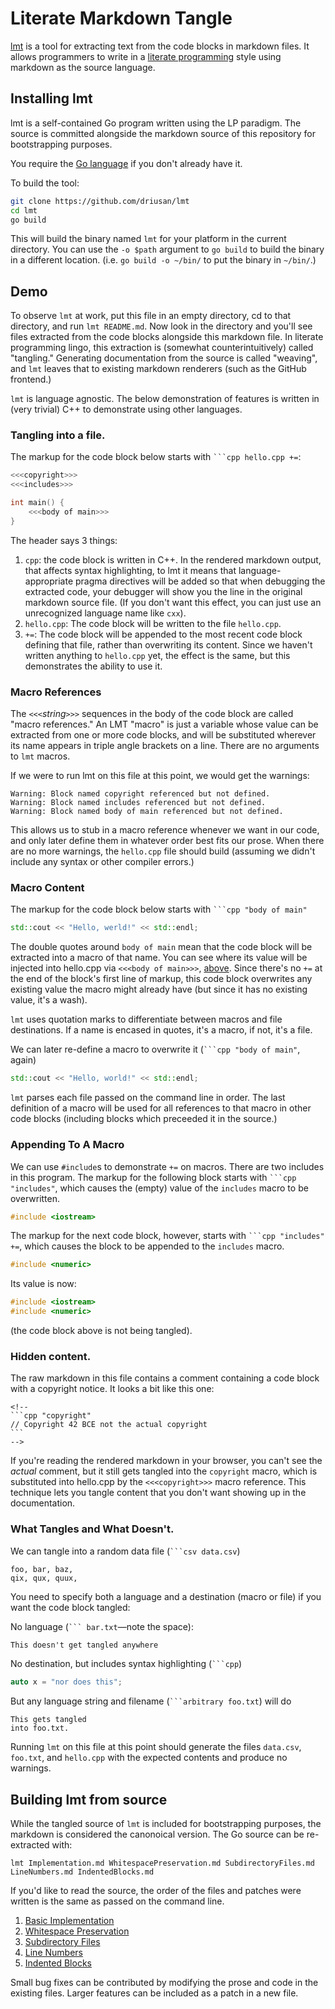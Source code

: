 # Literate Markdown Tangle

[lmt](https://github.com/driusan/lmt) is a tool for extracting text from the
code blocks in markdown files.  It allows programmers to write in a [literate programming](https://en.wikipedia.org/wiki/Literate_programming) style using
markdown as the source language.

## Installing lmt

lmt is a self-contained Go program written using the LP paradigm. The source is committed alongside the markdown source of this repository for bootstrapping
purposes.

You require the [Go language](https://golang.org/) if you don't already have it.

To build the tool:

```bash
git clone https://github.com/driusan/lmt
cd lmt
go build
```

This will build the binary named `lmt` for your platform in the current
directory. You can use the `-o $path` argument to `go build` to build
the binary in a different location. (i.e. `go build -o ~/bin/` to put the
binary in `~/bin/`.)

## Demo

To observe `lmt` at work, put this file in an empty directory, cd to that
directory, and run `lmt README.md`.  Now look in the directory and you'll see
files extracted from the code blocks alongside this markdown file.  In
literate programming lingo, this extraction is (somewhat counterintuitively)
called "tangling." Generating documentation from the source is called
"weaving", and `lmt` leaves that to existing markdown renderers (such as
the GitHub frontend.)

`lmt` is language agnostic. The below demonstration of features is written
in (very trivial) C++ to demonstrate using other languages.

### Tangling into a file.

The markup for the code block below starts with `​```cpp hello.cpp +=`:
    
```cpp hello.cpp +=
<<<copyright>>>
<<<includes>>>

int main() {
    <<<body of main>>>
}
```

The header says 3 things:

1. `cpp`: the code block is written in C++. In the rendered markdown output, that
   affects syntax highlighting, to lmt it means that language-appropriate
   pragma directives will be added so that when debugging the extracted code,
   your debugger will show you the line in the original markdown source file.
   (If you don't want this effect, you can just use an unrecognized language
   name like `cxx`).
2. `hello.cpp`: The code block will be written to the file `hello.cpp`.
3. `+=`: The code block will be appended to the most recent code block
   defining that file, rather than overwriting its content.  Since we haven't
   written anything to `hello.cpp` yet, the effect is the same, but this
   demonstrates the ability to use it. 
   

### Macro References

The `<<<`*string*`>>>` sequences in the body of the code block are called
"macro references." An LMT "macro" is just a variable whose value can be
extracted from one or more code blocks, and will be substituted wherever
its name appears in triple angle brackets on a line. There are no arguments
to `lmt` macros.

If we were to run lmt on this file at this point, we would get the warnings:

```
Warning: Block named copyright referenced but not defined.
Warning: Block named includes referenced but not defined.
Warning: Block named body of main referenced but not defined.
```

This allows us to stub in a macro reference whenever we want in our code,
and only later define them in whatever order best fits our prose. When there
are no more warnings, the `hello.cpp` file should build (assuming we didn't
include any syntax or other compiler errors.)

### Macro Content

The markup for the code block below starts with `​```cpp "body of main"`

```cpp "body of main"
std::cout << "Hello, werld!" << std::endl;
```

The double quotes around `body of main` mean that the code block will be
extracted into a macro of that name.  You can see where its value will be
injected into hello.cpp via `<<<body of main>>>`,
[above](#tangling-into-a-file).  Since there's no `+=` at the end of the block's
first line of markup, this code block overwrites any existing value the macro
might already have (but since it has no existing value, it's a wash).

`lmt` uses quotation marks to differentiate between macros and file
destinations. If a name is encased in quotes, it's a macro, if not, it's
a file.

We can later re-define a macro to overwrite it (`​```cpp "body of main"`,
again)

```cpp "body of main"
std::cout << "Hello, world!" << std::endl;
```

`lmt` parses each file passed on the command line in order. The last
definition of a macro will be used for all references to that macro in
other code blocks (including blocks which preceeded it in the source.)

### Appending To A Macro

We can use `#include`s to demonstrate `+=` on macros.  There are two includes in
this program. The markup for the following block starts with `​```cpp
"includes"`, which causes the (empty) value of the `includes` macro to be
overwritten.

```cpp "includes"
#include <iostream>
```

The markup for the next code block, however, starts with `​```cpp "includes" +=`,
which causes the block to be appended to the `includes` macro.

```cpp "includes" +=
#include <numeric>
```

Its value is now:

```cpp
#include <iostream>
#include <numeric>
```

(the code block above is not being tangled).

### Hidden content.

The raw markdown in this file contains a comment containing a code block with a
copyright notice.  It looks a bit like this one:

    <!-- 
    ```cpp "copyright"
    // Copyright 42 BCE not the actual copyright
    ```
    -->

If you're reading the rendered markdown in your browser, you can't see the
*actual* comment, but it still gets tangled into the `copyright` macro, which is
substituted into hello.cpp by the `<<<copyright>>>` macro reference.  This
technique lets you tangle content that you don't want showing up in the
documentation.

<!-- 
```cpp "copyright"
// Copyright 2020 Me, myself, and I
```
-->

### What Tangles and What Doesn't.

We can tangle into a random data file (`​```csv data.csv`)


```csv data.csv
foo, bar, baz,
qix, qux, quux,
```

You need to specify both a language and a destination (macro or file) if
you want the code block tangled:

No language (`​``` bar.txt`—note the space):

``` bar.txt
This doesn't get tangled anywhere
```

No destination, but includes syntax highlighting (`​```cpp`)

```cpp
auto x = "nor does this";
```

But any language string and filename  (`​```arbitrary foo.txt`) will do

```arbitrary foo.txt
This gets tangled
into foo.txt.
```

Running `lmt` on this file at this point should generate the files `data.csv`,
`foo.txt`, and `hello.cpp` with the expected contents and produce no warnings.

## Building lmt from source

While the tangled source of `lmt` is included for bootstrapping purposes,
the markdown is considered the canonoical version. The Go source can
be re-extracted with:

```shell
lmt Implementation.md WhitespacePreservation.md SubdirectoryFiles.md LineNumbers.md IndentedBlocks.md
```

If you'd like to read the source, the order of the files and patches were
written is the same as passed on the command line.

 1. [Basic Implementation](Implementation.md)
 2. [Whitespace Preservation](WhitespacePreservation.md)
 3. [Subdirectory Files](SubdirectoryFiles.md)
 4. [Line Numbers](LineNumbers.md)
 5. [Indented Blocks](IndentedBlocks.md)

Small bug fixes can be contributed by modifying the prose and code in
the existing files. Larger features can be included as a patch in a
new file.
